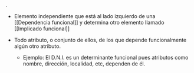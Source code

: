 .
- Elemento independiente que está al lado izquierdo de una [[Dependencia funcional]] y determina otro elemento llamado [[Implicado funcional]] 

- Todo atributo, o conjunto de ellos, de los que depende funcionalmente algún otro atributo. 
	- Ejemplo: El D.N.I. es un determinante funcional pues atributos como nombre, dirección, localidad, etc, dependen de él.


